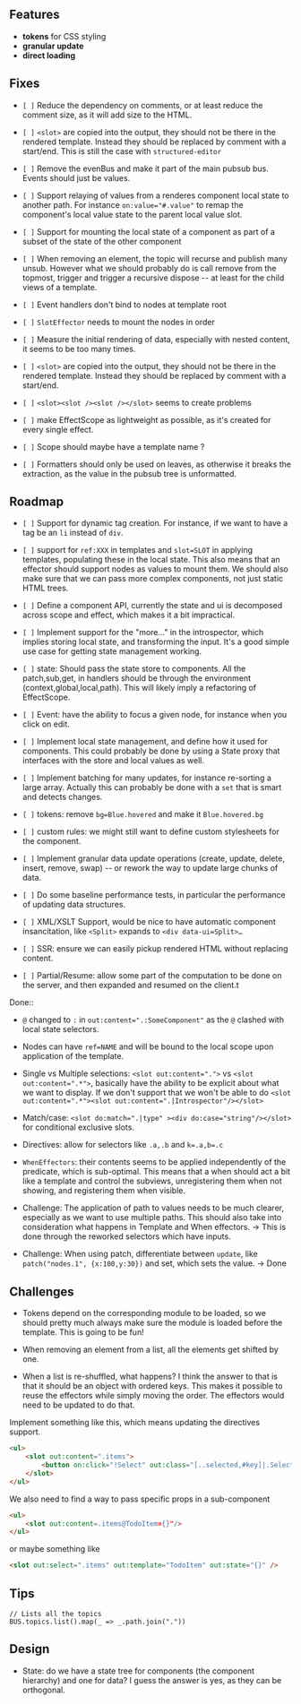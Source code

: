 ## Features

- **tokens** for CSS styling
- **granular update**
- **direct loading**

## Fixes

- `[ ]` Reduce the dependency on comments, or at least reduce the
  comment size, as it will add size to the HTML.

- `[ ]` `<slot>` are copied into the output, they should not be there in
  the rendered template. Instead they should be replaced by comment with
  a start/end. This is still the case with `structured-editor`

- `[ ]` Remove the evenBus and make it part of the main pubsub bus.
  Events should just be values.

- `[ ]` Support relaying of values from a renderes component local state
  to another path. For instance `on:value="#.value"` to remap the
  component's local value state to the parent local value slot.

- `[ ]` Support for mounting the local state of a component as part of a
  subset of the state of the other component

- `[ ]` When removing an element, the topic will recurse and publish
  many unsub. However what we should probably do is call remove from the
  topmost, trigger and trigger a recursive dispose -- at least for the
  child views of a template.

- `[ ]` Event handlers don't bind to nodes at template root

- `[ ]` `SlotEffector` needs to mount the nodes in order

- `[ ]` Measure the initial rendering of data, especially with nested
  content, it seems to be too many times.

- `[ ]` `<slot>` are copied into the output, they should not be there in
  the rendered template. Instead they should be replaced by comment with
  a start/end.

- `[ ]` `<slot><slot /><slot /></slot>` seems to create problems

- `[ ]` make EffectScope as lightweight as possible, as it's created for
  every single effect.

- `[ ]` Scope should maybe have a template name ?

- `[ ]` Formatters should only be used on leaves, as otherwise it breaks
  the extraction, as the value in the pubsub tree is unformatted.

## Roadmap

- `[ ]` Support for dynamic tag creation. For instance, if we want to
  have a tag be an `li` instead of `div`.

- `[ ]` support for `ref:XXX` in templates and `slot=SLOT` in applying
  templates, populating these in the local state. This also means that
  an effector should support nodes as values to mount them. We should
  also make sure that we can pass more complex components, not just
  static HTML trees.

- `[ ]` Define a component API, currently the state and ui is decomposed
  across scope and effect, which makes it a bit impractical.

- `[ ]` Implement support for the "more..." in the introspector, which
  implies storing local state, and transforming the input. It's a good
  simple use case for getting state management working.

- `[ ]` state: Should pass the state store to components. All the
  patch,sub,get, in handlers should be through the environment
  (context,global,local,path). This will likely imply a refactoring of
  EffectScope.

- `[ ]` Event: have the ability to focus a given node, for instance when
  you click on edit.

- `[ ]` Implement local state management, and define how it used for
  components. This could probably be done by using a State proxy that
  interfaces with the store and local values as well.

- `[ ]` Implement batching for many updates, for instance re-sorting a
  large array. Actually this can probably be done with a `set` that is
  smart and detects changes.

- `[ ]` tokens: remove `bg=Blue.hovered` and make it `Blue.hovered.bg`

- `[ ]` custom rules: we might still want to define custom stylesheets
  for the component.

- `[ ]` Implement granular data update operations (create, update,
  delete, insert, remove, swap) -- or rework the way to update large
  chunks of data.

- `[ ]` Do some baseline performance tests, in particular the
  performance of updating data structures.

- `[ ]` XML/XSLT Support, would be nice to have automatic component
  insancitation, like `<Split>` expands to `<div data-ui=Split>…`

- `[ ]` SSR: ensure we can easily pickup rendered HTML without replacing
  content.

- `[ ]` Partial/Resume: allow some part of the computation to be done on
  the server, and then expanded and resumed on the client.t

Done::

- `@` changed to `:` in `out:content=".:SomeComponent"` as the `@`
  clashed with local state selectors.

- Nodes can have `ref=NAME` and will be bound to the local scope upon
  application of the template.

- Single vs Multiple selections: `<slot out:content=".">` vs
  `<slot out:content=".*">`, basically have the ability to be explicit
  about what we want to display. If we don't support that we won't be
  able to do
  `<slot out:content=".*"><slot out:content=".|Introspector"/></slot>`

- Match/case: `<slot do:match=".|type" ><div do:case="string"/></slot>`
  for conditional exclusive slots.

- Directives: allow for selectors like `.a,.b` and `k=.a,b=.c`

- `WhenEffectors`: their contents seems to be applied independently of
  the predicate, which is sub-optimal. This means that a when should act
  a bit like a template and control the subviews, unregistering them
  when not showing, and registering them when visible.

- Challenge: The application of path to values needs to be much clearer,
  especially as we want to use multiple paths. This should also take
  into consideration what happens in Template and When effectors. → This
  is done through the reworked selectors which have inputs.

- Challenge: When using patch, differentiate between `update`, like
  `patch("nodes.1", {x:100,y:30})` and set, which sets the value. → Done

## Challenges

- Tokens depend on the corresponding module to be loaded, so we should
  pretty much always make sure the module is loaded before the template.
  This is going to be fun!

- When removing an element from a list, all the elements get shifted by
  one.

- When a list is re-shuffled, what happens? I think the answer to that
  is that it should be an object with ordered keys. This makes it
  possible to reuse the effectors while simply moving the order. The
  effectors would need to be updated to do that.

Implement something like this, which means updating the directives
support.

``` html
<ul>
    <slot out:content=".items">
        <button on:click="!Select" out:class="[..selected,#key]|.Selected"><slot out:content=".label" /></button>
    </slot>
</ul>
```

We also need to find a way to pass specific props in a sub-component

``` html
<ul>
    <slot out:content=.items@TodoItem={}"/>
</ul>
```

or maybe something like

``` html
<slot out:select=".items" out:template="TodoItem" out:state="{}" />
```

## Tips

    // Lists all the topics
    BUS.topics.list().map(_ => _.path.join("."))

## Design

- State: do we have a state tree for components (the component
  hierarchy) and one for data? I guess the answer is yes, as they can be
  orthogonal.
